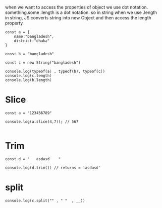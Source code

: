 when we want to access the properties of object we use dot notation.
something.some
.length is a dot notation.
so in string when we use .length in string, JS converts string into new Object and then
access the length property

```
const a = {
    name:"bangladesh",
    district:"dhaka"
}

const b = "bangladesh"

const c = new String("bangladesh")

console.log(typeof(a) , typeof(b), typeof(c))
console.log(c.length)
console.log(b.length)
```

# Slice

```
const a = "123456789"

console.log(a.slice(4,7)); // 567


```

# Trim 

```
const d = "   asdasd    "

console.log(d.trim()) // returns = 'asdasd'
```
# split

```
console.log(c.split("" , " "  , __))
```